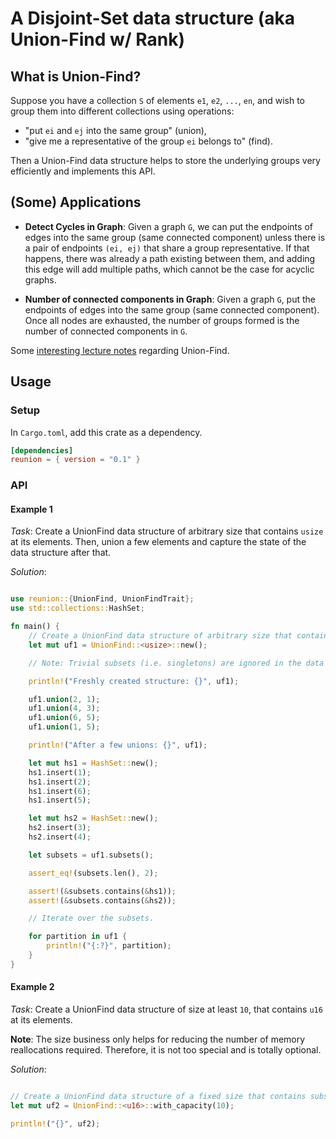 # A Disjoint-Set data structure (aka Union-Find w/ Rank)

## What is Union-Find?

Suppose you have a collection `S` of elements `e1`, `e2`, `...`, `en`, and wish to group them into different collections using operations:

- "put `ei` and `ej` into the same group" (union),
- "give me a representative of the group `ei` belongs to" (find).

Then a Union-Find data structure helps to store the underlying groups very efficiently and implements this API.

## (Some) Applications

- **Detect Cycles in Graph**: Given a graph `G`, we can put the endpoints of edges into the same group (same connected component) unless there is a pair of endpoints `(ei, ej)` that share a group representative. If that happens, there was already a path existing between them, and adding this edge will add multiple paths, which cannot be the case for acyclic graphs.

- **Number of connected components in Graph**: Given a graph `G`, put the endpoints of edges into the same group (same connected component). Once all nodes are exhausted, the number of groups formed is the number of connected components in `G`.

Some [interesting lecture notes](https://www.cs.cmu.edu/~avrim/451f13/lectures/lect0912.pdf) regarding Union-Find.

## Usage

### Setup

In `Cargo.toml`, add this crate as a dependency.

```toml
[dependencies]
reunion = { version = "0.1" }
```
### API

#### Example 1

*Task*: Create a UnionFind data structure of arbitrary size that contains `usize` at its elements.
Then, union a few elements and capture the state of the data structure after that.

*Solution*: 

```rust

use reunion::{UnionFind, UnionFindTrait};
use std::collections::HashSet;

fn main() {
    // Create a UnionFind data structure of arbitrary size that contains subsets of usizes.
    let mut uf1 = UnionFind::<usize>::new();

    // Note: Trivial subsets (i.e. singletons) are ignored in the data structure because they can always be calculated based on the state and the context.

    println!("Freshly created structure: {}", uf1);

    uf1.union(2, 1);
    uf1.union(4, 3);
    uf1.union(6, 5);
    uf1.union(1, 5);

    println!("After a few unions: {}", uf1);

    let mut hs1 = HashSet::new();
    hs1.insert(1);
    hs1.insert(2);
    hs1.insert(6);
    hs1.insert(5);

    let mut hs2 = HashSet::new();
    hs2.insert(3);
    hs2.insert(4);

    let subsets = uf1.subsets();

    assert_eq!(subsets.len(), 2);

    assert!(&subsets.contains(&hs1));
    assert!(&subsets.contains(&hs2));

    // Iterate over the subsets.

    for partition in uf1 {
        println!("{:?}", partition);
    }
}

```

#### Example 2

*Task*: Create a UnionFind data structure of size at least `10`, that contains `u16` at its elements.

**Note**: The size business only helps for reducing the number of memory reallocations required. Therefore, it is not too special and is totally optional.

*Solution*: 

```rust

// Create a UnionFind data structure of a fixed size that contains subsets of u16.
let mut uf2 = UnionFind::<u16>::with_capacity(10);

println!("{}", uf2);

```
